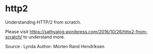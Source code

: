 # http2
Understanding HTTP/2 from scratch.

Please visit https://sathyalog.wordpress.com/2016/10/26/http2-from-scratch/ to understand more.

Source : Lynda
Author: Morten Rand Hendriksen 
